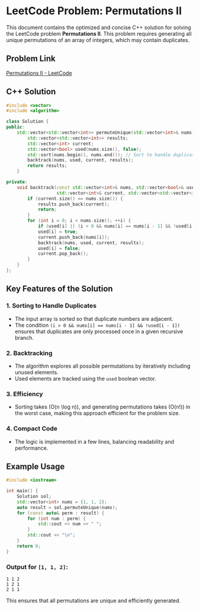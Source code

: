 # LeetCode Problem: Permutations II

This document contains the optimized and concise C++ solution for solving the LeetCode problem **Permutations II**. This problem requires generating all unique permutations of an array of integers, which may contain duplicates.

## Problem Link
[Permutations II - LeetCode](https://leetcode.com/problems/permutations-ii/description/)

## C++ Solution
```cpp
#include <vector>
#include <algorithm>

class Solution {
public:
    std::vector<std::vector<int>> permuteUnique(std::vector<int>& nums) {
        std::vector<std::vector<int>> results;
        std::vector<int> current;
        std::vector<bool> used(nums.size(), false);
        std::sort(nums.begin(), nums.end()); // Sort to handle duplicates
        backtrack(nums, used, current, results);
        return results;
    }

private:
    void backtrack(const std::vector<int>& nums, std::vector<bool>& used,
                   std::vector<int>& current, std::vector<std::vector<int>>& results) {
        if (current.size() == nums.size()) {
            results.push_back(current);
            return;
        }
        for (int i = 0; i < nums.size(); ++i) {
            if (used[i] || (i > 0 && nums[i] == nums[i - 1] && !used[i - 1])) continue;
            used[i] = true;
            current.push_back(nums[i]);
            backtrack(nums, used, current, results);
            used[i] = false;
            current.pop_back();
        }
    }
};
```

## Key Features of the Solution

### 1. **Sorting to Handle Duplicates**
- The input array is sorted so that duplicate numbers are adjacent.
- The condition `(i > 0 && nums[i] == nums[i - 1] && !used[i - 1])` ensures that duplicates are only processed once in a given recursive branch.

### 2. **Backtracking**
- The algorithm explores all possible permutations by iteratively including unused elements.
- Used elements are tracked using the `used` boolean vector.

### 3. **Efficiency**
- Sorting takes \(O(n \log n)\), and generating permutations takes \(O(n!)\) in the worst case, making this approach efficient for the problem size.

### 4. **Compact Code**
- The logic is implemented in a few lines, balancing readability and performance.

## Example Usage
```cpp
#include <iostream>

int main() {
    Solution sol;
    std::vector<int> nums = {1, 1, 2};
    auto result = sol.permuteUnique(nums);
    for (const auto& perm : result) {
        for (int num : perm) {
            std::cout << num << " ";
        }
        std::cout << "\n";
    }
    return 0;
}
```

### Output for `[1, 1, 2]`:
```
1 1 2
1 2 1
2 1 1
```

This ensures that all permutations are unique and efficiently generated.
